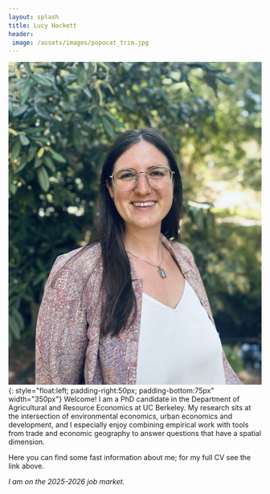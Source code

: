 ```yaml
---
layout: splash 
title: Lucy Hackett
header:
 image: /assets/images/popocat_trim.jpg
---
```


![image](/assets/images/headshot.jpg){: style="float:left; padding-right:50px; padding-bottom:75px" width="350px"} 
Welcome! I am a PhD candidate in the Department of Agricultural and Resource Economics at UC Berkeley. My research sits at the intersection of environmental economics, urban economics and development, and I especially enjoy combining empirical work with tools from trade and economic geography to answer questions that have a spatial dimension.

Here you can find some fast information about me; for my full CV see the link above.

_I am on the 2025-2026 job market._



